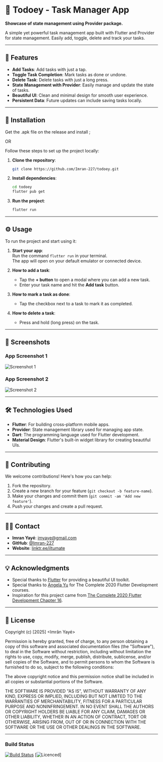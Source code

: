 # 🚀 **Todoey - Task Manager App**

**Showcase of state management using Provider package.**

A simple yet powerful task management app built with Flutter and Provider for state management. Easily add, toggle, delete and track your tasks.

---

## 🔧 **Features**

- **Add Tasks**: Add tasks with just a tap.
- **Toggle Task Completion**: Mark tasks as done or undone.
- **Delete Task**: Delete tasks with just a long press.
- **State Management with Provider**: Easily manage and update the state of tasks.
- **Beautiful UI**: Clean and minimal design for smooth user experience.
- **Persistent Data**: Future updates can include saving tasks locally.

---

## 📂 **Installation**

Get the .apk file on the release and install ;

OR

Follow these steps to set up the project locally:

1. **Clone the repository**:
    ```bash
    git clone https://github.com/Imran-227/todoey.git
    ```

2. **Install dependencies**:
    ```bash
    cd todoey
    flutter pub get
    ```

3. **Run the project**:
    ```bash
    flutter run
    ```

---

## ⚙️ **Usage**

To run the project and start using it:

1. **Start your app**:  
   Run the command `flutter run` in your terminal.  
   The app will open on your default emulator or connected device.

2. **How to add a task**:
    - Tap the **+ button** to open a modal where you can add a new task.
    - Enter your task name and hit the **Add task** button.

3. **How to mark a task as done**:
    - Tap the checkbox next to a task to mark it as completed.
   
4. **How to delete a task**:
    - Press and hold (long press) on the task.

---

## 📸 **Screenshots**

### App Screenshot 1
![Screenshot 1](assets/img1.jpg)

### App Screenshot 2
![Screenshot 2](assets/img2.jpg)

---

## 🛠️ **Technologies Used**

- **Flutter**: For building cross-platform mobile apps.
- **Provider**: State management library used for managing app state.
- **Dart**: The programming language used for Flutter development.
- **Material Design**: Flutter's built-in widget library for creating beautiful UIs.

---

## 🔑 **Contributing**

We welcome contributions! Here's how you can help:

1. Fork the repository.
2. Create a new branch for your feature (`git checkout -b feature-name`).
3. Make your changes and commit them (`git commit -am 'Add new feature'`).
4. Push your changes and create a pull request.

---

## 👨‍💻 **Contact**

- **Imran Yayé**: [imyaye@gmail.com](mailto:imyaye@gmail.com)
- **GitHub**: [@Imran-227](https://github.com/Imran-227)
- **Website**: [linktr.ee/iltumate](https://linktr.ee/iltumate)

---

## 💡 **Acknowledgments**

- Special thanks to [Flutter](https://flutter.dev) for providing a beautiful UI toolkit.
- Special thanks to [Angela Yu](https://github.com/angelabauer) for The Complete 2020 Flutter Development courses.
- Inspiration for this project came from [The Complete 2020 Flutter Development Chapter 16](https://github.com/londonappbrewery/Flutter-Course-Resources).

---

## 📜 **License**

Copyright (c) [2025] <Imrân Yayé>

Permission is hereby granted, free of charge, to any person obtaining a copy
of this software and associated documentation files (the "Software"), to deal
in the Software without restriction, including without limitation the rights
to use, copy, modify, merge, publish, distribute, sublicense, and/or sell
copies of the Software, and to permit persons to whom the Software is
furnished to do so, subject to the following conditions:

The above copyright notice and this permission notice shall be included in all
copies or substantial portions of the Software.

THE SOFTWARE IS PROVIDED "AS IS", WITHOUT WARRANTY OF ANY KIND, EXPRESS OR
IMPLIED, INCLUDING BUT NOT LIMITED TO THE WARRANTIES OF MERCHANTABILITY,
FITNESS FOR A PARTICULAR PURPOSE AND NONINFRINGEMENT. IN NO EVENT SHALL THE
AUTHORS OR COPYRIGHT HOLDERS BE LIABLE FOR ANY CLAIM, DAMAGES OR OTHER
LIABILITY, WHETHER IN AN ACTION OF CONTRACT, TORT OR OTHERWISE, ARISING FROM,
OUT OF OR IN CONNECTION WITH THE SOFTWARE OR THE USE OR OTHER DEALINGS IN THE
SOFTWARE.

---

### **Build Status**

[![Build Status](https://img.shields.io/badge/status-complete-brightgreen)](https://github.com/Imran-227/todoey) [![Licenced](https://img.shields.io/badge/license-MIT-blue)]


